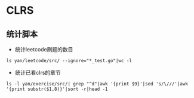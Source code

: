 # CLRS

## 统计脚本
* 统计leetcode刷题的数目
```shell
ls yan/leetcode/src/ --ignore="*_test.go"|wc -l
```
* 统计已看clrs的章节
```shell
ls -l yan/exercise/src/| grep "^d"|awk '{print $9}'|sed 's/\///'|awk '{print substr($1,8)}'|sort -r|head -1

```